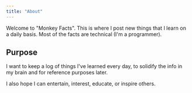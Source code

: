```yaml
---
title: "About"
---
```


Welcome to "Monkey Facts". This is where I post new things that I learn on a daily basis. Most of the facts are technical (I'm a programmer).

## Purpose

I want to keep a log of things I've learned every day, to solidify the info in my brain and for reference purposes later.

I also hope I can entertain, interest, educate, or inspire others.
